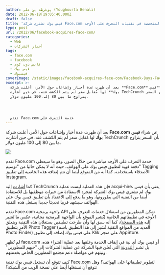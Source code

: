 ```yaml
---
author: يوغرطة بن علي (Youghourta Benali)
date: 2012-06-18T19:05:40.000Z
draft: false
title: 'فيس بوك تشتري شركة Face.com الإسرائيلية المتخصصة في تقنيات التعرف على الأوجه  '
type: post
url: /2012/06/facebook-acquires-face-com/
categories:
  - Web
  - أخبار الشركات
tags:
  - face.com
  - facebook
  - فايس دوت كوم
  - فيس بوك
  - فيسبوك
coverImage: /static/images/facebook-acquires-face-com/Facebook-Buys-Face.com_.jpg
excerpt: >-
  بعد أن ظهرت عدة أخبار وإشاعات حول الأمر، أعلنت شركة **Face.com** عن شراء **فيس
  بوك** لها مُقابل سعر لم يتم الكشف عنه، في حين أشارت TechCrunch بأن السعر
  يتراوح ما بين 80 إلى 100 مليون دولار.




  تقدم Face.com خدمة التعرف على
---
```

بعد أن ظهرت عدة أخبار وإشاعات حول الأمر، أعلنت شركة **Face.com** عن شراء **فيس بوك** لها مُقابل سعر لم يتم الكشف عنه، في حين أشارت TechCrunch بأن السعر يتراوح ما بين 80 إلى 100 مليون دولار.

![](/static/images/facebook-acquires-face-com/Facebook-Buys-Face.com\_.jpg)

تقدم Face.com خدمة التعرف على الأوجه مباشرة من خلال الصور، وهو ما سيعطي دفعة قوية لتطبيق فيس بوك على الهواتف، حيث أنه لا يمكن حاليا من "توسيم" Tagging الأصدقاء باستخدامه. كما أنه من المتوقع أيضا أن تتم إضافة هذه الخاصية إلى تطبيق Instagram.

كما [أشارت](http://techcrunch.com/2012/06/18/facebook-scoops-up-face-com-for-100m-to-bolster-its-facial-recognition-tech/) إليه TechCrunch فإن هذه العملية ليست عملية acqui-hire، يعني بأن فيس بوك لم تشتري فيس بوك الشركة لمجرد الاستفادة من خبرات موظفيها بل للاستفادة أيضا من التقنية التي يطورونها، وهو ما يدفع إلى الاعتقاد بأن تطبيق فيس بوك على الهواتف سيشهد قريبا تحديثا جديدا يستغل هذه التقنية.

تقدم Face.com واجهة برمجية API تمكن المطورين من استغلال خدمات التعرف على الأوجه في تطبيقاتهم الخاصة (يُشير الموقع بأن الواجهة البرمجية مجانية، عكس ما تُشير إليه [هذه الصفحة](http://vator.tv/company/face-com))، كما أنه سبق لها وأن طرحت تطبيقين يستغلان هذه التقنية ويتعلق الأمر بتطبيق Photo Tagger (العديد من المواقع التقنية تُشير إلى هذا التطبيق باسم Photo Finder) على فيس بوك إضافة إلى تطبيق Klik على متجر AppStore.

لم تُظهر face.com أو فيس بوك أي نية في إيقاف الخدمة وغلقها بعد عملية الشراء هذه، بل تشير [التدوينة](http://face.com/blog/facebook-acquires-face-com/) التي تُعلن فيها الشركة عن عملية الشركات إلى "حبهم للمطورين" ونيتهم في مواصلة دعم مجتمع المطورين الخاص بخدمتهم.

كيف تتوقع أن تستغل فيس بوك تقنية Face.com لتطوير تطبيقاتها على الهواتف؟ وهل تتوقع أن تستغلها أيضا على نسخة الويب من الشبكة؟

